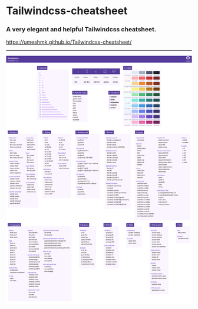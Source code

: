 # Tailwindcss-cheatsheet

### A very elegant and helpful Tailwindcss cheatsheet.

https://umeshmk.github.io/Tailwindcss-cheatsheet/

---

![](Tailwind-cheatsheet.png)

